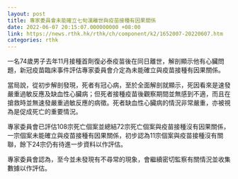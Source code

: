 ```yaml
---
layout: post
title: 專家委員會未能確立七旬漢離世與疫苗接種有因果關係
date: 2022-06-07 20:15:07.000000000 +08:00
link: https://news.rthk.hk/rthk/ch/component/k2/1652007-20220607.htm
categories: rthk
---
```


一名74歲男子去年11月接種首劑復必泰疫苗後在同日離世，解剖顯示他有心臟問題，新冠疫苗臨床事件評估專家委員會介定為未能確立與疫苗接種有因果關係。

當局說，從初步解剖發現，死者有冠心病，至於全面解剖就顯示，死因看來是速發嚴重過敏反應及缺血性心臟病；但死者接種疫苗後觀察期間並無感到不適，而且在搶救時並無速發嚴重過敏反應的病徵。死者缺血性心臟病的情況非常嚴重，亦被視為是促成死亡的重要情況。

專家委員會已評估108宗死亡個案並總結72宗死亡個案與疫苗接種沒有因果關係，一宗個案未能確立與疫苗接種有因果關係，初步認為11宗個案與疫苗接種沒有關聯，餘下24宗仍有待進一步資料以作評估。

專家委員會認為，至今並未發現有不尋常的現象，會繼續密切監察有關情況並收集數據以作評估。
